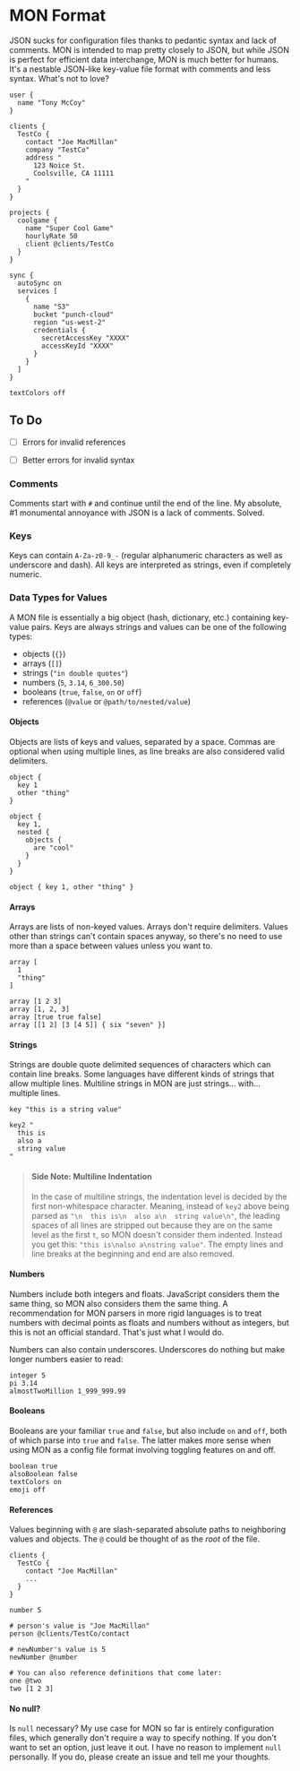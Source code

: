 # MON Format

JSON sucks for configuration files thanks to pedantic syntax and lack of comments. MON is intended to map pretty closely to JSON, but while JSON is perfect for efficient data interchange, MON is much better for humans. It's a nestable JSON-like key-value file format with comments and less syntax. What's not to love?

```mon
user {
  name "Tony McCoy"
}

clients {
  TestCo {
    contact "Joe MacMillan"
    company "TestCo"
    address "
      123 Noice St.
      Coolsville, CA 11111
    "
  }
}

projects {
  coolgame {
    name "Super Cool Game"
    hourlyRate 50
    client @clients/TestCo
  }
}

sync {
  autoSync on
  services [
    {
      name "S3"
      bucket "punch-cloud"
      region "us-west-2"
      credentials {
        secretAccessKey "XXXX"
        accessKeyId "XXXX"
      }
    }
  ]
}

textColors off

```

## To Do

- [ ] Errors for invalid references
- [ ] Better errors for invalid syntax


### Comments

Comments start with `#` and continue until the end of the line. My absolute, #1 monumental annoyance with JSON is a lack of comments. Solved.

### Keys

Keys can contain `A-Za-z0-9_-` (regular alphanumeric characters as well as underscore and dash). All keys are interpreted as strings, even if completely numeric.

### Data Types for Values

A MON file is essentially a big object (hash, dictionary, etc.) containing key-value pairs. Keys are always strings and values can be one of the following types:
- objects (`{}`)
- arrays (`[]`)
- strings (`"in double quotes"`)
- numbers (`5`, `3.14`, `6_300.50`)
- booleans (`true`, `false`, `on` or `off`)
- references (`@value` or `@path/to/nested/value`)

#### Objects

Objects are lists of keys and values, separated by a space. Commas are optional when using multiple lines, as line breaks are also considered valid delimiters.

```mon
object {
  key 1
  other "thing"
}

object {
  key 1,
  nested {
    objects {
      are "cool"
    }
  }
}

object { key 1, other "thing" }
```

#### Arrays

Arrays are lists of non-keyed values. Arrays don't require delimiters. Values other than strings can't contain spaces anyway, so there's no need to use more than a space between values unless you want to.

```mon
array [
  1
  "thing"
]

array [1 2 3]
array [1, 2, 3]
array [true true false]
array [[1 2] [3 [4 5]] { six "seven" }]
```

#### Strings

Strings are double quote delimited sequences of characters which can contain line breaks. Some languages have different kinds of strings that allow multiple lines. Multiline strings in MON are just strings... with... multiple lines.

```mon
key "this is a string value"

key2 "
  this is
  also a
  string value
"
```

> #### Side Note: Multiline Indentation
> In the case of multiline strings, the indentation level is decided by the first non-whitespace character. Meaning, instead of `key2` above being parsed as `"\n  this is\n  also a\n  string value\n"`, the leading spaces of all lines are stripped out because they are on the same level as the first `t`, so MON doesn't consider them indented. Instead you get this: `"this is\nalso a\nstring value"`. The empty lines and line breaks at the beginning and end are also removed.

#### Numbers

Numbers include both integers and floats. JavaScript considers them the same thing, so MON also considers them the same thing. A recommendation for MON parsers in more rigid languages is to treat numbers with decimal points as floats and numbers without as integers, but this is not an official standard. That's just what I would do.

Numbers can also contain underscores. Underscores do nothing but make longer numbers easier to read:

```mon
integer 5
pi 3.14
almostTwoMillion 1_999_999.99
```

#### Booleans

Booleans are your familiar `true` and `false`, but also include `on` and `off`, both of which parse into `true` and `false`. The latter makes more sense when using MON as a config file format involving toggling features on and off.

```mon
boolean true
alsoBoolean false
textColors on
emoji off
```

#### References

Values beginning with `@` are slash-separated absolute paths to neighboring values and objects. The `@` could be thought of as the *root* of the file.

```
clients {
  TestCo {
    contact "Joe MacMillan"
    ...
  }
}

number 5

# person's value is "Joe MacMillan"
person @clients/TestCo/contact

# newNumber's value is 5
newNumber @number

# You can also reference definitions that come later:
one @two
two [1 2 3]
```

#### No null?

Is `null` necessary? My use case for MON so far is entirely configuration files, which generally don't require a way to specify nothing. If you don't want to set an option, just leave it out. I have no reason to implement `null` personally. If you do, please create an issue and tell me your thoughts.
